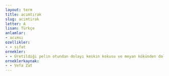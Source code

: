 ```yaml
---
layout: term
title: acımtırak
slug: acimtirak
letter: A
lisan: Türkçe
anlamlar:
- acımsı
ozellikler:
- - sıfat
ornekler:
- - Üretildiği pelin otundan dolayı keskin kokusu ve meyan kökünden dolayı da acımtırak bir tadı vardır.
orneklerkaynak:
- - Vefa Zat
---
```

